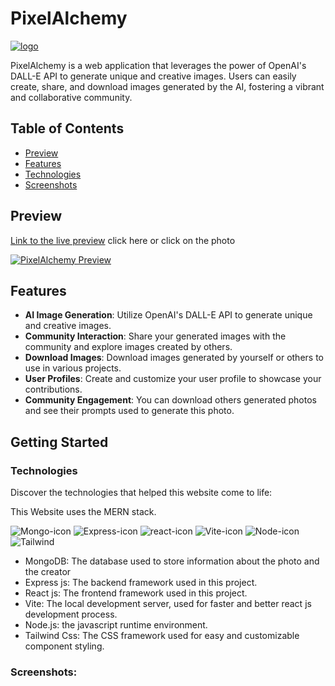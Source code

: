 # PixelAlchemy

[![logo](https://github.com/yusufafify/PixelAlchemy/assets/115397064/52d303c0-8dc4-4924-911d-030dafc5b234)](https://pixel-alchemy.netlify.app/)

PixelAlchemy is a web application that leverages the power of OpenAI's DALL-E API to generate unique and creative images. Users can easily create, share, and download images generated by the AI, fostering a vibrant and collaborative community.

## Table of Contents

- [Preview](#preview)
- [Features](#features)
- [Technologies](#technologies)
- [Screenshots](#screenshots)

## Preview
[Link to the live preview](https://pixel-alchemy.netlify.app/)  click here or click on the photo

[![PixelAlchemy Preview](https://github.com/yusufafify/PixelAlchemy/assets/115397064/99943c01-3c9e-4a62-bf9c-4bfb86c33f74)](https://pixel-alchemy.netlify.app/)

## Features

- **AI Image Generation**: Utilize OpenAI's DALL-E API to generate unique and creative images.
- **Community Interaction**: Share your generated images with the community and explore images created by others.
- **Download Images**: Download images generated by yourself or others to use in various projects.
- **User Profiles**: Create and customize your user profile to showcase your contributions.
- **Community Engagement**: You can download others generated photos and see their prompts used to generate this photo.

## Getting Started

### Technologies

Discover the technologies that helped this website come to life:

This Website uses the MERN stack.

![Mongo-icon](https://github.com/yusufafify/PixelAlchemy/assets/115397064/96dab697-46a2-43f8-af7b-9f11d29d827d)
![Express-icon](https://github.com/yusufafify/PixelAlchemy/assets/115397064/fbda279a-3c48-4e00-abb4-7a4966881738)
![react-icon](https://github.com/yusufafify/PixelAlchemy/assets/115397064/db6ff440-d4da-4ed0-8e13-9a1b5f6ed952)
![Vite-icon](https://github.com/yusufafify/PixelAlchemy/assets/115397064/099fcdf9-f402-4cb8-ad97-eb233f790916)
![Node-icon](https://github.com/yusufafify/PixelAlchemy/assets/115397064/504d6bc3-577c-41dd-8d13-1f6112c970a2)
![Tailwind](https://github.com/yusufafify/PixelAlchemy/assets/115397064/df1e1ed8-5324-42d5-9836-a75983188ae6)

- MongoDB: The database used to store information about the photo and the creator
- Express js: The backend framework used in this project.
- React js: The frontend framework used in this project.
- Vite: The local development server, used for faster and better react js development process.
- Node.js: the javascript runtime environment.
- Tailwind Css: The CSS framework used for easy and customizable component styling.




### Screenshots:

